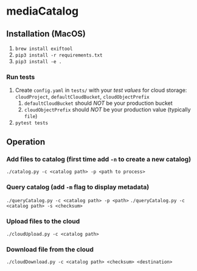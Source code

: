 # mediaCatalog

## Installation (MacOS)
1. `brew install exiftool`
2. `pip3 install -r requirements.txt`
3. `pip3 install -e .`

### Run tests
1. Create `config.yaml` in `tests/` with your *test values* for cloud storage: `cloudProject`, `defaultCloudBucket`, `cloudObjectPrefix`
    1. `defaultCloudBucket` should *NOT* be your production bucket
    2. `cloudObjectPrefix` should *NOT* be your production value (typically `file`)
2. `pytest tests`

## Operation
### Add files to catalog (first time add `-n` to create a new catalog)
`./catalog.py -c <catalog path> -p <path to process>`

### Query catalog (add `-m` flag to display metadata)
`./queryCatalog.py -c <catalog path> -p <path>`
`./queryCatalog.py -c <catalog path> -s <checksum>`

### Upload files to the cloud
`./cloudUpload.py -c <catalog path>`

### Download file from the cloud
`./cloudDownload.py -c <catalog path> <checksum> <destination>`

